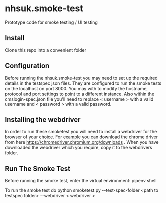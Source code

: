 # nhsuk.smoke-test
Prototype code for smoke testing / UI testing

## Install
Clone this repo into a convenient folder

## Configuration
Before running the nhsuk.smoke-test you may need to set up the required details in the testspec json files. They are configured to run the smoke tests on the localhost on port 8000. You may with to modify the hostname, protocol and port settings to point to a different instance. Also within the cmslogin-spec.json file you'll need to replace \< username \> with a valid username and \< password \> with a valid password.
  
## Installing the webdriver
  In order to run these smoketest you will need to install a webdriver for the browser of your choice. For example you can download the chrome driver from here https://chromedriver.chromium.org/downloads . When you have downloaded the webdriver which you require, copy it to the webdrivers folder.
  
## Run The Smoke Test
Before running the smoke test, enter the virtual environment:
  pipenv shell
  
To run the smoke test do 
  python smoketest.py --test-spec-folder \<path to testspec folder\> --webdriver \< webdriver \>
